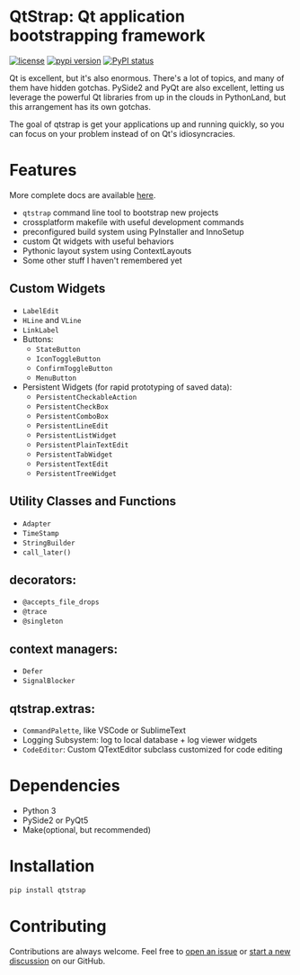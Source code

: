 # QtStrap: Qt application bootstrapping framework


[![license](https://img.shields.io/pypi/l/qtstrap.svg)](./LICENSE)
[![pypi version](https://img.shields.io/pypi/v/qtstrap.svg)](https://pypi.org/project/qtstrap/)
[![PyPI status](https://img.shields.io/pypi/status/qtstrap.svg)](https://github.com/qtstrap/qtstrap)


Qt is excellent, but it's also enormous. There's a lot of topics, and many of them have hidden gotchas. PySide2 and PyQt are also excellent, letting us leverage the powerful Qt libraries from up in the clouds in PythonLand, but this arrangement has its own gotchas. 

The goal of qtstrap is get your applications up and running quickly, so you can focus on your problem instead of on Qt's idiosyncracies.

# Features

More complete docs are available [here](https://qtstrap.github.io/qtstrap/).

* `qtstrap` command line tool to bootstrap new projects
* crossplatform makefile with useful development commands
* preconfigured build system using PyInstaller and InnoSetup
* custom Qt widgets with useful behaviors
* Pythonic layout system using ContextLayouts
* Some other stuff I haven't remembered yet

## Custom Widgets

- `LabelEdit`
- `HLine` and `VLine`
- `LinkLabel`
- Buttons:
  - `StateButton`
  - `IconToggleButton`
  - `ConfirmToggleButton`
  - `MenuButton`
- Persistent Widgets (for rapid prototyping of saved data):
  - `PersistentCheckableAction`
  - `PersistentCheckBox`
  - `PersistentComboBox`
  - `PersistentLineEdit`
  - `PersistentListWidget`
  - `PersistentPlainTextEdit`
  - `PersistentTabWidget`
  - `PersistentTextEdit`
  - `PersistentTreeWidget`

## Utility Classes and Functions
- `Adapter`
- `TimeStamp`
- `StringBuilder`
- `call_later()`

## decorators:
- `@accepts_file_drops`
- `@trace`
- `@singleton`

## context managers:
- `Defer`
- `SignalBlocker`

## qtstrap.extras:
  - `CommandPalette`, like VSCode or SublimeText
  - Logging Subsystem: log to local database + log viewer widgets
  - `CodeEditor`: Custom QTextEditor subclass customized for code editing


# Dependencies

* Python 3
* PySide2 or PyQt5
* Make(optional, but recommended)

# Installation

```sh 
pip install qtstrap
```

# Contributing

Contributions are always welcome. Feel free to [open an issue](https://github.com/qtstrap/qtstrap/issues/new)
or [start a new discussion](https://github.com/qtstrap/qtstrap/discussions/new) on our GitHub.
